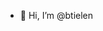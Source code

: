 - 👋 Hi, I’m @btielen


<!---
btielen/btielen is a ✨ special ✨ repository because its `README.md` (this file) appears on your GitHub profile.
You can click the Preview link to take a look at your changes.
--->

